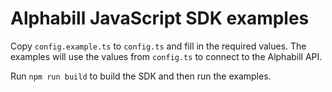 # Alphabill JavaScript SDK examples

Copy `config.example.ts` to `config.ts` and fill in the required values. The examples will use the values from `config.ts` to connect to the Alphabill API.

Run `npm run build` to build the SDK and then run the examples.
